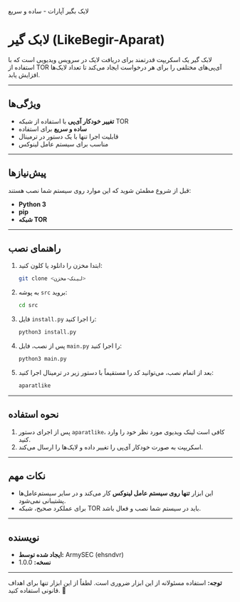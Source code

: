 لایک بگیر آپارات - ساده و سریع
# لابک گیر (LikeBegir-Aparat)

لابک گیر یک اسکریپت قدرتمند برای دریافت لایک در سرویس ویدیویی است که با استفاده از TOR آی‌پی‌های مختلفی را برای هر درخواست ایجاد می‌کند تا تعداد لایک‌ها افزایش یابد.

---

## ویژگی‌ها

- **تغییر خودکار آی‌پی** با استفاده از شبکه TOR
- **ساده و سریع** برای استفاده
- قابلیت اجرا تنها با یک دستور در ترمینال
- مناسب برای سیستم عامل لینوکس

---

## پیش‌نیازها

قبل از شروع مطمئن شوید که این موارد روی سیستم شما نصب هستند:
- **Python 3**
- **pip**
- **شبکه TOR**

---

## راهنمای نصب

1. ابتدا مخزن را دانلود یا کلون کنید:
   ```bash
   git clone <لینک-مخزن>
   ```
   
2. به پوشه `src` بروید:
   ```bash
   cd src
   ```

3. فایل `install.py` را اجرا کنید:
   ```bash
   python3 install.py
   ```

4. پس از نصب، فایل `main.py` را اجرا کنید:
   ```bash
   python3 main.py
   ```

5. بعد از اتمام نصب، می‌توانید کد را مستقیماً با دستور زیر در ترمینال اجرا کنید:
   ```bash
   aparatlike
   ```

---

## نحوه استفاده

1. پس از اجرای دستور `aparatlike`، کافی است لینک ویدیوی مورد نظر خود را وارد کنید.
2. اسکریپت به صورت خودکار آی‌پی را تغییر داده و لایک‌ها را ارسال می‌کند.

---

## نکات مهم

- این ابزار **تنها روی سیستم عامل لینوکس** کار می‌کند و در سایر سیستم‌عامل‌ها پشتیبانی نمی‌شود.
- برای عملکرد صحیح، شبکه TOR باید در سیستم شما نصب و فعال باشد.

---

## نویسنده

- **ایجاد شده توسط:** ArmySEC (ehsndvr)  
- **نسخه:** 1.0.0

---

**توجه:** استفاده مسئولانه از این ابزار ضروری است. لطفاً از این ابزار تنها برای اهداف قانونی استفاده کنید. 🚀
